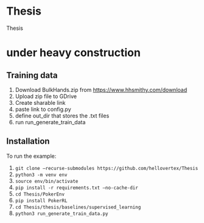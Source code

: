 # Thesis
Thesis
# under heavy construction

## Training data
1. Download BulkHands<uuid>.zip from https://www.hhsmithy.com/download
2. Upload zip file to GDrive
3. Create sharable link
4. paste link to config.py 
5. define out_dir that stores the .txt files
6. run run_generate_train_data

## Installation
To run the example:
1. ```git clone —recurse-submodules https://github.com/hellovertex/Thesis```
2. ```python3 -m venv env```
3. ```source env/bin/activate```
4. ```pip install -r requirements.txt —no-cache-dir```
5. ```cd Thesis/PokerEnv```
6. ```pip install PokerRL```
7. ```cd Thesis/thesis/baselines/supervised_learning```
8. ```python3 run_generate_train_data.py``` 
